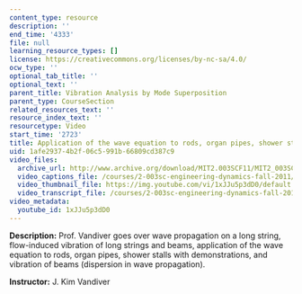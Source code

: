 ```yaml
---
content_type: resource
description: ''
end_time: '4333'
file: null
learning_resource_types: []
license: https://creativecommons.org/licenses/by-nc-sa/4.0/
ocw_type: ''
optional_tab_title: ''
optional_text: ''
parent_title: Vibration Analysis by Mode Superposition
parent_type: CourseSection
related_resources_text: ''
resource_index_text: ''
resourcetype: Video
start_time: '2723'
title: Application of the wave equation to rods, organ pipes, shower stalls with demonstrations
uid: 1afe2937-4b2f-06c5-991b-66809cd387c9
video_files:
  archive_url: http://www.archive.org/download/MIT2.003SCF11/MIT2_003SCF11_lec27_300k.mp4
  video_captions_file: /courses/2-003sc-engineering-dynamics-fall-2011/52e0e5146ba15e16990afe22785cb4da_1xJJu5p3dD0.vtt
  video_thumbnail_file: https://img.youtube.com/vi/1xJJu5p3dD0/default.jpg
  video_transcript_file: /courses/2-003sc-engineering-dynamics-fall-2011/fdefec71900c31a9345362504c85bbf0_1xJJu5p3dD0.pdf
video_metadata:
  youtube_id: 1xJJu5p3dD0
---
```


**Description:** Prof. Vandiver goes over wave propagation on a long string, flow-induced vibration of long strings and beams, application of the wave equation to rods, organ pipes, shower stalls with demonstrations, and vibration of beams (dispersion in wave propagation).

**Instructor:** J. Kim Vandiver

